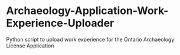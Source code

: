 # Archaeology-Application-Work-Experience-Uploader
Python script to upload work experience for the Ontario Archaeology License Application
